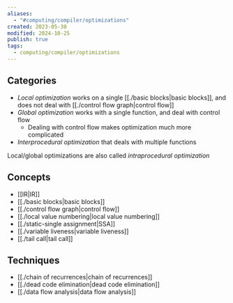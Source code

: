 ```yaml
---
aliases:
  - "#computing/compiler/optimizations"
created: 2023-05-30
modified: 2024-10-25
publish: true
tags:
  - computing/compiler/optimizations
---
```

## Categories
- *Local optimization* works on a single [[./basic blocks|basic blocks]], and does not deal with [[./control flow graph|control flow]]
- *Global optimization* works with a single function, and deal with control flow
  - Dealing with control flow makes optimization much more complicated
- *Interprocedural optimization* that deals with multiple functions

Local/global optimizations are also called *intraprocedural optimization*

## Concepts
- [[IR|IR]]
- [[./basic blocks|basic blocks]]
- [[./control flow graph|control flow]]
- [[./local value numbering|local value numbering]]
- [[./static-single assignment|SSA]]
- [[./variable liveness|variable liveness]]
- [[./tail call|tail call]]
## Techniques
- [[./chain of recurrences|chain of recurrences]]
- [[./dead code elimination|dead code elimination]]
- [[./data flow analysis|data flow analysis]]
